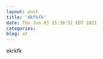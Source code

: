 ```yaml
---
layout: post
title: 'dkfkfk'
date: Thu Jun 03 15:30:51 EDT 2021
categories: 
blog: at
---
```

ekrkfk